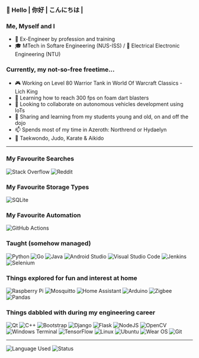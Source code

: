 ### 👋 Hello | 你好 | こんにちは | 

### Me, Myself and I
- 💾 Ex-Engineer by profession and training
- 🎓 MTech in Softare Engineering (NUS-ISS) / 📜 Electrical Electronic Engineering (NTU)

### Currently, my not-so-free freetime...
- 🎮 Working on Level 80 Warrior Tank in World Of Warcraft Classics - Lich King
- 🔫 Learning how to reach 300 fps on foam dart blasters
- 👯 Looking to collaborate on autonomous vehicles development using IoTs 
- 💬 Sharing and learning from my students young and old, on and off the dojo
- 📫 Spends most of my time in Azeroth: Northrend or Hydaelyn
- 🥋 Taekwondo, Judo, Karate & Aikido
---
### My Favourite Searches
![Stack Overflow](https://img.shields.io/badge/-Stackoverflow-FE7A16?style=for-the-badge&logo=stack-overflow&logoColor=white)
![Reddit](https://img.shields.io/badge/Reddit-%23FF4500.svg?style=for-the-badge&logo=Reddit&logoColor=white)
### My Favourite Storage Types
![SQLite](https://img.shields.io/badge/sqlite-%2307405e.svg?style=for-the-badge&logo=sqlite&logoColor=white)
### My Favourite Automation
![GitHub Actions](https://img.shields.io/badge/github%20actions-%232671E5.svg?style=for-the-badge&logo=githubactions&logoColor=white)
### Taught (somehow managed)
![Python](https://img.shields.io/badge/python-3670A0?style=for-the-badge&logo=python&logoColor=ffdd54)
![Go](https://img.shields.io/badge/go-%2300ADD8.svg?style=for-the-badge&logo=go&logoColor=white)
![Java](https://img.shields.io/badge/java-%23ED8B00.svg?style=for-the-badge&logo=java&logoColor=white)
![Android Studio](https://img.shields.io/badge/Android%20Studio-3DDC84.svg?style=for-the-badge&logo=android-studio&logoColor=white)
![Visual Studio Code](https://img.shields.io/badge/Visual%20Studio%20Code-0078d7.svg?style=for-the-badge&logo=visual-studio-code&logoColor=white)
![Jenkins](https://img.shields.io/badge/jenkins-%232C5263.svg?style=for-the-badge&logo=jenkins&logoColor=white)
![Selenium](https://img.shields.io/badge/-selenium-%43B02A?style=for-the-badge&logo=selenium&logoColor=white)
### Things explored for fun and interest at home
![Raspberry Pi](https://img.shields.io/badge/-RaspberryPi-C51A4A?style=for-the-badge&logo=Raspberry-Pi)
![Mosquitto](https://img.shields.io/badge/mosquitto-%233C5280.svg?style=for-the-badge&logo=eclipsemosquitto&logoColor=white)
![Home Assistant](https://img.shields.io/badge/home%20assistant-%2341BDF5.svg?style=for-the-badge&logo=home-assistant&logoColor=white)
![Arduino](https://img.shields.io/badge/-Arduino-00979D?style=for-the-badge&logo=Arduino&logoColor=white)
![Zigbee](https://img.shields.io/badge/zigbee-%23EB0443.svg?style=for-the-badge&logo=zigbee&logoColor=white)
![Pandas](https://img.shields.io/badge/pandas-%23150458.svg?style=for-the-badge&logo=pandas&logoColor=white)
### Things dabbled with during my engineering career
![Qt](https://img.shields.io/badge/Qt-%23217346.svg?style=for-the-badge&logo=Qt&logoColor=white)
![C++](https://img.shields.io/badge/c++-%2300599C.svg?style=for-the-badge&logo=c%2B%2B&logoColor=white)
![Bootstrap](https://img.shields.io/badge/bootstrap-%23563D7C.svg?style=for-the-badge&logo=bootstrap&logoColor=white)
![Django](https://img.shields.io/badge/django-%23092E20.svg?style=for-the-badge&logo=django&logoColor=white)
![Flask](https://img.shields.io/badge/flask-%23000.svg?style=for-the-badge&logo=flask&logoColor=white)
![NodeJS](https://img.shields.io/badge/node.js-6DA55F?style=for-the-badge&logo=node.js&logoColor=white)
![OpenCV](https://img.shields.io/badge/opencv-%23white.svg?style=for-the-badge&logo=opencv&logoColor=white)
![Windows Terminal](https://img.shields.io/badge/Windows%20Terminal-%234D4D4D.svg?style=for-the-badge&logo=windows-terminal&logoColor=white)
![TensorFlow](https://img.shields.io/badge/TensorFlow-%23FF6F00.svg?style=for-the-badge&logo=TensorFlow&logoColor=white)
![Linux](https://img.shields.io/badge/Linux-FCC624?style=for-the-badge&logo=linux&logoColor=black)
![Ubuntu](https://img.shields.io/badge/Ubuntu-E95420?style=for-the-badge&logo=ubuntu&logoColor=white)
![Wear OS](https://img.shields.io/badge/-Wear%20OS-4285F4?style=for-the-badge&logo=wear-os&logoColor=white)
![Git](https://img.shields.io/badge/git-%23F05033.svg?style=for-the-badge&logo=git&logoColor=white)

---
![Language Used](https://github-readme-stats.vercel.app/api/top-langs/?username=Lowkh&theme=dark)
![Status](https://github-readme-stats.vercel.app/api?username=Lowkh&theme=dark)
